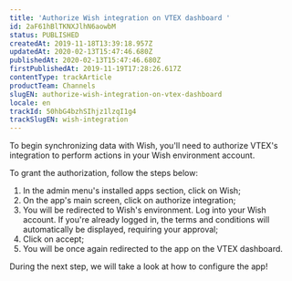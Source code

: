 ```yaml
---
title: 'Authorize Wish integration on VTEX dashboard '
id: 2aF61hBlTKNXJlhN6aowbM
status: PUBLISHED
createdAt: 2019-11-18T13:39:18.957Z
updatedAt: 2020-02-13T15:47:46.680Z
publishedAt: 2020-02-13T15:47:46.680Z
firstPublishedAt: 2019-11-19T17:28:26.617Z
contentType: trackArticle
productTeam: Channels
slugEN: authorize-wish-integration-on-vtex-dashboard 
locale: en
trackId: 50hbG4bzhSIhjz1lzqI1g4
trackSlugEN: wish-integration
---
```


To begin synchronizing data with Wish, you'll need to authorize VTEX's integration to perform actions in your Wish environment account.

To grant the authorization, follow the steps below:

1. In the admin menu's installed apps section, click on Wish;
2. On the app's main screen, click on authorize integration;
3. You will be redirected to Wish's environment. Log into your Wish account. If you're already logged in, the terms and conditions will automatically be displayed, requiring your approval;
4. Click on accept;
5. You will be once again redirected to the app on the VTEX dashboard.

During the next step, we will take a look at how to configure the app! 

